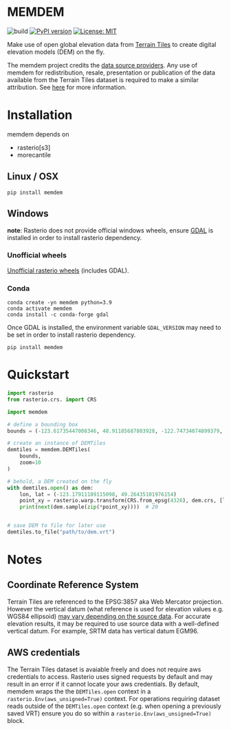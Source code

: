 # MEMDEM

![build](https://github.com/underchemist/memdem/actions/workflows/ci.yaml/badge.svg)
[![PyPI version](https://badge.fury.io/py/memdem.svg)](https://badge.fury.io/py/memdem)
[![License: MIT](https://img.shields.io/badge/License-MIT-yellow.svg)](https://opensource.org/licenses/MIT)

Make use of open global elevation data from [Terrain Tiles](https://registry.opendata.aws/terrain-tiles) to create digital elevation models (DEM) on the fly.

The memdem project credits the [data source providers](ATTRIBUTION.md). Any use of memdem for redistribution, resale, presentation or publication of the data available from the Terrain Tiles dataset is required to make a similar attribution. See [here](https://github.com/tilezen/joerd/blob/master/docs/attribution.md) for more information.

# Installation

memdem depends on 

- rasterio[s3] 
- morecantile

## Linux / OSX

```
pip install memdem
```

## Windows
**note**: Rasterio does not provide official windows wheels, ensure [GDAL](https://github.com/osgeo/gdal) is installed in order to install rasterio dependency.

### Unofficial wheels

[Unofficial rasterio wheels](https://www.lfd.uci.edu/~gohlke/pythonlibs/) (includes GDAL).

### Conda

```
conda create -yn memdem python=3.9
conda activate memdem
conda install -c conda-forge gdal
```

Once GDAL is installed, the environment variable `GDAL_VERSION` may need to be set in order to install rasterio dependency.

``` 
pip install memdem
```

# Quickstart

```python
import rasterio
from rasterio.crs. import CRS

import memdem

# define a bounding box
bounds = (-123.61735447008346, 48.91185687803928, -122.74734074899379, 49.52797572603976)

# create an instance of DEMTiles
demtiles = memdem.DEMTiles(
    bounds,
    zoom=10
)

# behold, a DEM created on the fly
with demtiles.open() as dem:
    lon, lat = (-123.17911189115098, 49.26435101976154)
    point_xy = rasterio.warp.transform(CRS.from_epsg(4326), dem.crs, [lon], [lat])
    print(next(dem.sample(zip(*point_xy))))  # 20


# save DEM to file for later use
demtiles.to_file("path/to/dem.vrt")
```

# Notes

## Coordinate Reference System

Terrain Tiles are referenced to the EPSG:3857 aka Web Mercator projection. However the vertical 
datum (what reference is used for elevation values e.g. WGS84 ellipsoid) [may vary depending on the source data](https://github.com/tilezen/joerd/issues/130). For accurate elevation results, it may be required to use source data with a well-defined vertical datum. For example, SRTM data has vertical datum EGM96. 

## AWS credentials

The Terrain Tiles dataset is avaiable freely and does not require aws credentials to access. Rasterio uses signed requests by default and may result in an error if it cannot locate your aws credentials. By default, memdem wraps the the `DEMTiles.open` context in a `rasterio.Env(aws_unsigned=True)` context. For operations requiring dataset reads outside of the `DEMTiles.open` context (e.g. when opening a previously saved VRT) ensure you do so within a `rasterio.Env(aws_unsigned=True)` block.
